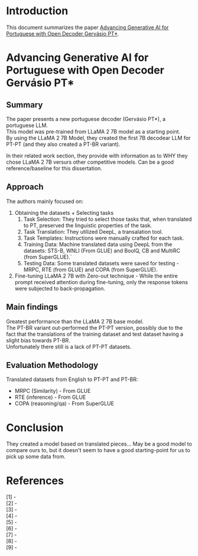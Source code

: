 # Introduction

This document summarizes the paper [Advancing Generative AI for Portuguese with Open Decoder Gervásio PT*](https://arxiv.org/abs/2402.18766).


# Advancing Generative AI for Portuguese with Open Decoder Gervásio PT*

## Summary

The paper presents a new portuguese decoder (Gervásio PT*), a portuguese LLM. \
This model was pre-trained from LLaMA 2 7B model as a starting point. \
By using the LLaMA 2 7B Model, they created the first 7B decodear LLM for PT-PT (and they also created a PT-BR variant).

In their related work section, they provide with information as to WHY they chose LLaMA 2 7B versurs other competitive models. Can be a good reference/baseline for this dissertation.

## Approach

The authors mainly focused on:
1. Obtaining the datasets + Selecting tasks
    1. Task Selection: They tried to select those tasks that, when translated to PT, preserved the linguistic properties of the task.
    1. Task Translation: They utilized DeepL, a transalation tool.
    1. Task Templates: Instructions were manually crafted for each task.
    1. Training Data: Machine translated data using DeepL from the datasets: STS-B, WNLI (From GLUE) and BoolQ, CB and MultiRC (from SuperGLUE).`
    1. Testing Data: Some translated datasets were saved for testing - MRPC, RTE (from GLUE) and COPA  (from SuperGLUE).
1. Fine-tuning LLaMA 2 7B with Zero-out technique - While the entire prompt received attention during fine-tuning, only the response tokens were subjected to back-propagation.
## Main findings

Greatest performance than the LLaMA 2 7B base model. \
The PT-BR variant out-performed the PT-PT version, possibly due to the fact that the translations of the training dataset and test dataset having a slight bias towards PT-BR. \
Unfortunately there still is a lack of PT-PT datasets.


## Evaluation Methodology

Translated datasets from English to PT-PT and PT-BR:
- MRPC (Similarity) - From GLUE
- RTE (inference) - From GLUE
- COPA (reasoning/qa) - From SuperGLUE


# Conclusion
They created a model based on translated pieces... May be a good model to compare ours to, but it doesn't seem to have a good starting-point for us to pick up some data from.

# References
<span id="reference-1">[1] - </span><br>
<span id="reference-2">[2] - </span><br>
<span id="reference-3">[3] - </span><br>
<span id="reference-4">[4] - </span><br>
<span id="reference-5">[5] - </span><br>
<span id="reference-6">[6] - </span><br>
<span id="reference-7">[7] - </span><br>
<span id="reference-8">[8] - </span><br>
<span id="reference-9">[9] - </span><br>